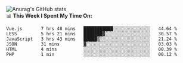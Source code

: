 
![Anurag's GitHub stats](https://github-readme-stats.vercel.app/api?username=supergczh&show_icons=true&theme=radical)
<br />
📊 **This Week I Spent My Time On:**

<!--START_SECTION:waka-->

```text
Vue.js       7 hrs 48 mins   ███████████░░░░░░░░░░░░░░   44.64 %
LESS         5 hrs 21 mins   ███████▓░░░░░░░░░░░░░░░░░   30.57 %
JavaScript   3 hrs 43 mins   █████▒░░░░░░░░░░░░░░░░░░░   21.24 %
JSON         31 mins         ▓░░░░░░░░░░░░░░░░░░░░░░░░   03.03 %
HTML         4 mins          ░░░░░░░░░░░░░░░░░░░░░░░░░   00.39 %
PHP          1 min           ░░░░░░░░░░░░░░░░░░░░░░░░░   00.12 %
```

<!--END_SECTION:waka-->
